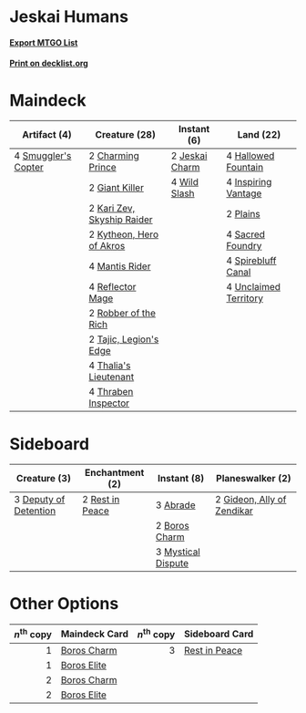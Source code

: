# Jeskai Humans

#### [Export MTGO List](../collection/Jeskai%20Humans/Jeskai%20Humans.txt)
#### [Print on decklist.org](http://decklist.org/?deckmain=2%09Charming%20Prince%0A2%09Giant%20Killer%0A4%09Hallowed%20Fountain%0A4%09Inspiring%20Vantage%0A2%09Jeskai%20Charm%0A2%09Kari%20Zev,%20Skyship%20Raider%0A2%09Kytheon,%20Hero%20of%20Akros%0A4%09Mantis%20Rider%0A2%09Plains%0A4%09Reflector%20Mage%0A2%09Robber%20of%20the%20Rich%0A4%09Sacred%20Foundry%0A4%09Smuggler's%20Copter%0A4%09Spirebluff%20Canal%0A2%09Tajic,%20Legion's%20Edge%0A4%09Thalia's%20Lieutenant%0A4%09Thraben%20Inspector%0A4%09Unclaimed%20Territory%0A4%09Wild%20Slash&deckside=3%09Abrade%0A2%09Boros%20Charm%0A3%09Deputy%20of%20Detention%0A2%09Gideon,%20Ally%20of%20Zendikar%0A3%09Mystical%20Dispute%0A2%09Rest%20in%20Peace)
# Maindeck

|                                         Artifact (4)                                         |                                            Creature (28)                                            |                                       Instant (6)                                       |                                           Land (22)                                            |
|----------------------------------------------------------------------------------------------|-----------------------------------------------------------------------------------------------------|-----------------------------------------------------------------------------------------|------------------------------------------------------------------------------------------------|
|4 [Smuggler's Copter](http://gatherer.wizards.com/Pages/Card/Details.aspx?multiverseid=417808)|2 [Charming Prince](http://gatherer.wizards.com/Pages/Card/Details.aspx?multiverseid=472970)         |2 [Jeskai Charm](http://gatherer.wizards.com/Pages/Card/Details.aspx?multiverseid=386573)|4 [Hallowed Fountain](http://gatherer.wizards.com/Pages/Card/Details.aspx?multiverseid=97071)   |
|                                                                                              |2 [Giant Killer](http://gatherer.wizards.com/Pages/Card/Details.aspx?multiverseid=472976)            |4 [Wild Slash](http://gatherer.wizards.com/Pages/Card/Details.aspx?multiverseid=391959)  |4 [Inspiring Vantage](http://gatherer.wizards.com/Pages/Card/Details.aspx?multiverseid=417819)  |
|                                                                                              |2 [Kari Zev, Skyship Raider](http://gatherer.wizards.com/Pages/Card/Details.aspx?multiverseid=423754)|                                                                                         |2 [Plains](http://gatherer.wizards.com/Pages/Card/Details.aspx?multiverseid=439856)             |
|                                                                                              |2 [Kytheon, Hero of Akros](http://gatherer.wizards.com/Pages/Card/Details.aspx?multiverseid=398428)  |                                                                                         |4 [Sacred Foundry](http://gatherer.wizards.com/Pages/Card/Details.aspx?multiverseid=405106)     |
|                                                                                              |4 [Mantis Rider](http://gatherer.wizards.com/Pages/Card/Details.aspx?multiverseid=386589)            |                                                                                         |4 [Spirebluff Canal](http://gatherer.wizards.com/Pages/Card/Details.aspx?multiverseid=417822)   |
|                                                                                              |4 [Reflector Mage](http://gatherer.wizards.com/Pages/Card/Details.aspx?multiverseid=407667)          |                                                                                         |4 [Unclaimed Territory](http://gatherer.wizards.com/Pages/Card/Details.aspx?multiverseid=435419)|
|                                                                                              |2 [Robber of the Rich](http://gatherer.wizards.com/Pages/Card/Details.aspx?multiverseid=473100)      |                                                                                         |                                                                                                |
|                                                                                              |2 [Tajic, Legion's Edge](http://gatherer.wizards.com/Pages/Card/Details.aspx?multiverseid=452954)    |                                                                                         |                                                                                                |
|                                                                                              |4 [Thalia's Lieutenant](http://gatherer.wizards.com/Pages/Card/Details.aspx?multiverseid=409783)     |                                                                                         |                                                                                                |
|                                                                                              |4 [Thraben Inspector](http://gatherer.wizards.com/Pages/Card/Details.aspx?multiverseid=409784)       |                                                                                         |                                                                                                |


# Sideboard

|                                          Creature (3)                                          |                                     Enchantment (2)                                      |                                         Instant (8)                                         |                                          Planeswalker (2)                                           |
|------------------------------------------------------------------------------------------------|------------------------------------------------------------------------------------------|---------------------------------------------------------------------------------------------|-----------------------------------------------------------------------------------------------------|
|3 [Deputy of Detention](http://gatherer.wizards.com/Pages/Card/Details.aspx?multiverseid=457309)|2 [Rest in Peace](http://gatherer.wizards.com/Pages/Card/Details.aspx?multiverseid=442021)|3 [Abrade](http://gatherer.wizards.com/Pages/Card/Details.aspx?multiverseid=430772)          |2 [Gideon, Ally of Zendikar](http://gatherer.wizards.com/Pages/Card/Details.aspx?multiverseid=401897)|
|                                                                                                |                                                                                          |2 [Boros Charm](http://gatherer.wizards.com/Pages/Card/Details.aspx?multiverseid=442188)     |                                                                                                     |
|                                                                                                |                                                                                          |3 [Mystical Dispute](http://gatherer.wizards.com/Pages/Card/Details.aspx?multiverseid=473020)|                                                                                                     |


# Other Options

|*n*<sup>th</sup> copy|                                    Maindeck Card                                     |*n*<sup>th</sup> copy|                                     Sideboard Card                                     |
|--------------------:|--------------------------------------------------------------------------------------|--------------------:|----------------------------------------------------------------------------------------|
|                    1|[Boros Charm](http://gatherer.wizards.com/Pages/Card/Details.aspx?multiverseid=442188)|                    3|[Rest in Peace](http://gatherer.wizards.com/Pages/Card/Details.aspx?multiverseid=442021)|
|                    1|[Boros Elite](http://gatherer.wizards.com/Pages/Card/Details.aspx?multiverseid=455755)|                     |                                                                                        |
|                    2|[Boros Charm](http://gatherer.wizards.com/Pages/Card/Details.aspx?multiverseid=442188)|                     |                                                                                        |
|                    2|[Boros Elite](http://gatherer.wizards.com/Pages/Card/Details.aspx?multiverseid=455755)|                     |                                                                                        |

